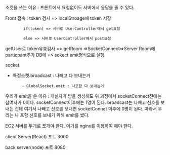소켓을 쓰는 이유 : 프론트에서 요청없이도 서버에서 응답을 줄 수 있다.



Front 접속 : token 검사 => localStroage에 token 저장

			if(token) => 서버로 UserController에서 get요청

			else => 서버로 UserController에서 post요청



getUser로 token유효검사 => getRoom =>SocketConnect=>Server Room에 particpant추가 DB에 => sokect emit형식으로 실행



socket  

* 특정소켓.broadcast : 나빼고 다 보내는거

          - GlobalSocket.emit : 나포함 다 보내는거	

우리가 emit을 쓴 이유 : 개설자가 방을 생성해도 위 과정에서 socketConnect전에는 참여자가 0이다. socketConnect이후에는 1명이 된다.  broadcast는 나빼고 신호를 보내는 건데 여기서 나빼고 신호를 보내면 socketConnet 이후에 0명이 된다. 따라서 우리는 나 포함 신호를 보내기 위해 emit를 썼다.



EC2 서버를 두개로 쪼개야 한다. 이거를  nginx를 이용하여 해야 한다.

client Server(React) 포트 3000

back server(node) 포트 8080

